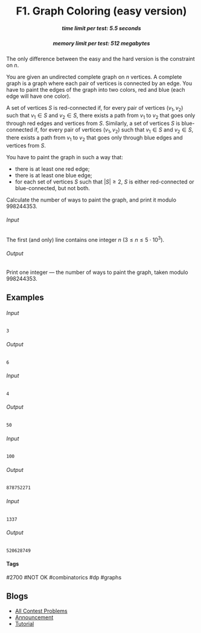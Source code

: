 <h1 style='text-align: center;'> F1. Graph Coloring (easy version)</h1>

<h5 style='text-align: center;'>time limit per test: 5.5 seconds</h5>
<h5 style='text-align: center;'>memory limit per test: 512 megabytes</h5>

The only difference between the easy and the hard version is the constraint on $n$.

You are given an undirected complete graph on $n$ vertices. A complete graph is a graph where each pair of vertices is connected by an edge. You have to paint the edges of the graph into two colors, red and blue (each edge will have one color).

A set of vertices $S$ is red-connected if, for every pair of vertices $(v_1, v_2)$ such that $v_1 \in S$ and $v_2 \in S$, there exists a path from $v_1$ to $v_2$ that goes only through red edges and vertices from $S$. Similarly, a set of vertices $S$ is blue-connected if, for every pair of vertices $(v_1, v_2)$ such that $v_1 \in S$ and $v_2 \in S$, there exists a path from $v_1$ to $v_2$ that goes only through blue edges and vertices from $S$.

You have to paint the graph in such a way that:

* there is at least one red edge;
* there is at least one blue edge;
* for each set of vertices $S$ such that $|S| \ge 2$, $S$ is either red-connected or blue-connected, but not both.

Calculate the number of ways to paint the graph, and print it modulo $998244353$.

###### Input

The first (and only) line contains one integer $n$ ($3 \le n \le 5 \cdot 10^3$).

###### Output

Print one integer — the number of ways to paint the graph, taken modulo $998244353$.

## Examples

###### Input


```text
3
```
###### Output


```text
6
```
###### Input


```text
4
```
###### Output


```text
50
```
###### Input


```text
100
```
###### Output


```text
878752271
```
###### Input


```text
1337
```
###### Output


```text
520628749
```


#### Tags 

#2700 #NOT OK #combinatorics #dp #graphs 

## Blogs
- [All Contest Problems](../Educational_Codeforces_Round_142_(Rated_for_Div._2).md)
- [Announcement](../blogs/Announcement.md)
- [Tutorial](../blogs/Tutorial.md)
